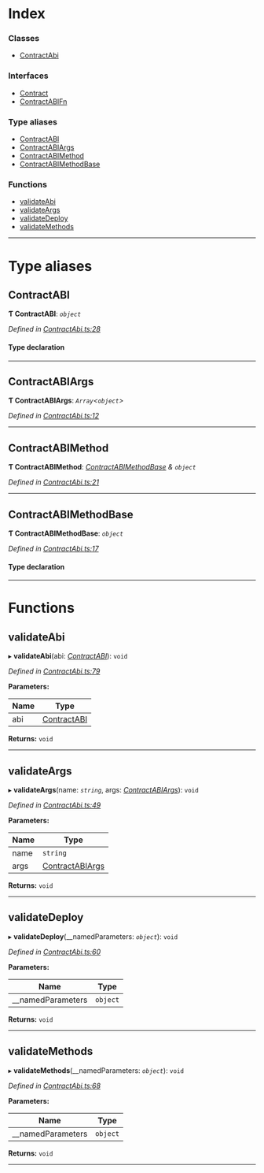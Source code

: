 

# Index

### Classes

* [ContractAbi](../classes/_contractabi_.contractabi.md)

### Interfaces

* [Contract](../interfaces/_contractabi_.contract.md)
* [ContractABIFn](../interfaces/_contractabi_.contractabifn.md)

### Type aliases

* [ContractABI](_contractabi_.md#contractabi-1)
* [ContractABIArgs](_contractabi_.md#contractabiargs)
* [ContractABIMethod](_contractabi_.md#contractabimethod)
* [ContractABIMethodBase](_contractabi_.md#contractabimethodbase)

### Functions

* [validateAbi](_contractabi_.md#validateabi)
* [validateArgs](_contractabi_.md#validateargs)
* [validateDeploy](_contractabi_.md#validatedeploy)
* [validateMethods](_contractabi_.md#validatemethods)

---

# Type aliases

<a id="contractabi-1"></a>

##  ContractABI

**Ƭ ContractABI**: *`object`*

*Defined in [ContractAbi.ts:28](https://github.com/polkadot-js/api/blob/0f3a745/packages/types/src/ContractAbi.ts#L28)*

#### Type declaration

___
<a id="contractabiargs"></a>

##  ContractABIArgs

**Ƭ ContractABIArgs**: *`Array`<`object`>*

*Defined in [ContractAbi.ts:12](https://github.com/polkadot-js/api/blob/0f3a745/packages/types/src/ContractAbi.ts#L12)*

___
<a id="contractabimethod"></a>

##  ContractABIMethod

**Ƭ ContractABIMethod**: *[ContractABIMethodBase](_contractabi_.md#contractabimethodbase) & `object`*

*Defined in [ContractAbi.ts:21](https://github.com/polkadot-js/api/blob/0f3a745/packages/types/src/ContractAbi.ts#L21)*

___
<a id="contractabimethodbase"></a>

##  ContractABIMethodBase

**Ƭ ContractABIMethodBase**: *`object`*

*Defined in [ContractAbi.ts:17](https://github.com/polkadot-js/api/blob/0f3a745/packages/types/src/ContractAbi.ts#L17)*

#### Type declaration

___

# Functions

<a id="validateabi"></a>

##  validateAbi

▸ **validateAbi**(abi: *[ContractABI](_contractabi_.md#contractabi-1)*): `void`

*Defined in [ContractAbi.ts:79](https://github.com/polkadot-js/api/blob/0f3a745/packages/types/src/ContractAbi.ts#L79)*

**Parameters:**

| Name | Type |
| ------ | ------ |
| abi | [ContractABI](_contractabi_.md#contractabi-1) |

**Returns:** `void`

___
<a id="validateargs"></a>

##  validateArgs

▸ **validateArgs**(name: *`string`*, args: *[ContractABIArgs](_contractabi_.md#contractabiargs)*): `void`

*Defined in [ContractAbi.ts:49](https://github.com/polkadot-js/api/blob/0f3a745/packages/types/src/ContractAbi.ts#L49)*

**Parameters:**

| Name | Type |
| ------ | ------ |
| name | `string` |
| args | [ContractABIArgs](_contractabi_.md#contractabiargs) |

**Returns:** `void`

___
<a id="validatedeploy"></a>

##  validateDeploy

▸ **validateDeploy**(__namedParameters: *`object`*): `void`

*Defined in [ContractAbi.ts:60](https://github.com/polkadot-js/api/blob/0f3a745/packages/types/src/ContractAbi.ts#L60)*

**Parameters:**

| Name | Type |
| ------ | ------ |
| __namedParameters | `object` |

**Returns:** `void`

___
<a id="validatemethods"></a>

##  validateMethods

▸ **validateMethods**(__namedParameters: *`object`*): `void`

*Defined in [ContractAbi.ts:68](https://github.com/polkadot-js/api/blob/0f3a745/packages/types/src/ContractAbi.ts#L68)*

**Parameters:**

| Name | Type |
| ------ | ------ |
| __namedParameters | `object` |

**Returns:** `void`

___


